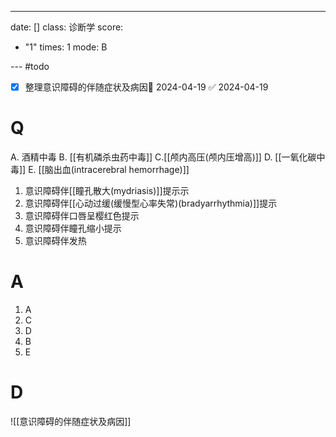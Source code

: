 ---
date: []
class: 诊断学
score:
  - "1"
times: 1
mode: B

--- #todo
- [x] 整理意识障碍的伴随症状及病因📅 2024-04-19 ✅ 2024-04-19


# Q
A. 酒精中毒 
B. [[有机磷杀虫药中毒]]
C.[[颅内高压(颅内压增高)]]
D. [[一氧化碳中毒]]
E. [[脑出血(intracerebral hemorrhage)]]

1. 意识障碍伴[[瞳孔散大(mydriasis)]]提示示
2. 意识障碍伴[[心动过缓(缓慢型心率失常)(bradyarrhythmia)]]提示
3. 意识障碍伴口唇呈樱红色提示
4. 意识障碍伴瞳孔缩小提示
5. 意识障碍伴发热

# A

1. A
2. C
3. D
4. B
5. E



# D
![[意识障碍的伴随症状及病因]]